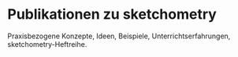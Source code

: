# Publikationen zu sketchometry

Praxisbezogene Konzepte, Ideen, Beispiele,
Unterrichtserfahrungen, sketchometry-Heftreihe.